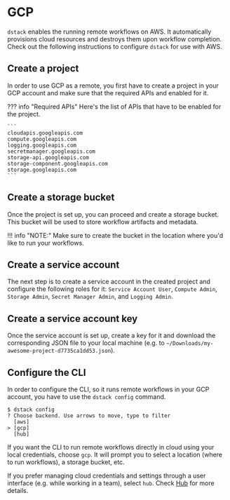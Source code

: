 # GCP

`dstack` enables the running remote workflows on AWS. It automatically provisions cloud resources and
destroys them upon workflow completion. Check out the following instructions to configure `dstack` for use with AWS.

## Create a project

In order to use GCP as a remote, you first have to create a project in your GCP account
and make sure that the required APIs and enabled for it.

??? info "Required APIs"
    Here's the list of APIs that have to be enabled for the project.

    ```
    cloudapis.googleapis.com
    compute.googleapis.com 
    logging.googleapis.com
    secretmanager.googleapis.com
    storage-api.googleapis.com
    storage-component.googleapis.com 
    storage.googleapis.com 
    ```

## Create a storage bucket

Once the project is set up, you can proceed and create a storage bucket. This bucket
will be used to store workflow artifacts and metadata.

!!! info "NOTE:"
    Make sure to create the bucket in the location where you'd like to run your workflows.

## Create a service account

The next step is to create a service account in the created project and configure the
following roles for it: `Service Account User`, `Compute Admin`, `Storage Admin`, `Secret Manager Admin`,
and `Logging Admin`.

## Create a service account key

Once the service account is set up, create a key for it and download the corresponding JSON file
to your local machine (e.g. to `~/Downloads/my-awesome-project-d7735ca1dd53.json`).

## Configure the CLI

In order to configure the CLI, so it runs remote workflows in your GCP account, you have to use 
the `dstack config` command.

<div class="termy">

```shell
$ dstack config
? Choose backend. Use arrows to move, type to filter
  [aws]
> [gcp]
  [hub]
```

</div>

If you want the CLI to run remote workflows directly in cloud using your local credentials, choose `gcp`.
It will prompt you to select a location (where to run workflows), a storage bucket, etc.

If you prefer managing cloud credentials and settings through a user interface (e.g. while working in a team),
select `hub`. Check [Hub](hub.md) for more details.